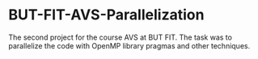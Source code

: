 # BUT-FIT-AVS-Parallelization
The second project for the course AVS at BUT FIT. The task was to parallelize the code with OpenMP library pragmas and other techniques.
